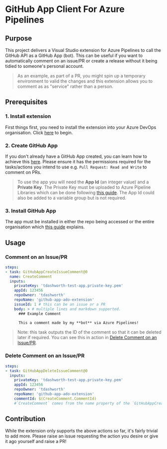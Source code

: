 # GitHub App Client For Azure Pipelines

## Purpose

This project delivers a Visual Studio extension for Azure Pipelines to call the GitHub API as a GitHub App (bot). This can be useful if you want to automatically comment on an issue/PR or create a release without it being tidied to someone's personal account. 

> As an example, as part of a PR, you might spin up a temporary environment to valid the changes and this extension allows you to comment as as "service" rather than a person. 

## Prerequisites

### 1. Install extension 

First things first, you need to install the extension into your Azure DevOps organisation. Click [here](https://marketplace.visualstudio.com/items?itemName=TDAshworth.GitHubAppClient) to begin. 

### 2. Create GitHub App

If you don't already have a GitHub App created, you can learn how to achieve this [here](https://docs.github.com/en/developers/apps/building-github-apps/creating-a-github-app). Please ensure it has the permissions required for the tasks/actions you intend to use e.g. `Pull Request: Read and Write` to comment on PRs.

> To use the app you will need the **App Id** (an integer value) and a **Private Key**. The Private Key must be uploaded to Azure Pipeline Libraries which can be done following [this guide](https://docs.microsoft.com/en-us/azure/devops/pipelines/library/secure-files?view=azure-devops). The App Id could also be added to a variable group but is not required. 

### 3. Install GitHub App

The app must be installed in either the repo being accessed or the entire organisation which [this guide](https://docs.github.com/en/developers/apps/managing-github-apps/installing-github-apps) explains.

## Usage

### Comment on an Issue/PR

```yml
steps:
- task: GitHubAppCreateIssueComment@0
  name: CreateComment
  inputs:
    privateKey: 'tdashworth-test-app.private-key.pem'
    appId: 123456
    repoOwner: 'tdashworth'
    repoName: 'github-app-ado-extension'
    issueId: 1 # this can be an issue or a PR
    body: > # multiple lines and markdown supported.
      ### Example Comment

      This a comment made by my **bot** via Azure Pipelines! 
```

> Note: this task outputs the ID of the comment so that it can be deleted later if required. You can see this in action in [Delete Comment on an Issue/PR](#delete-comment-on-an-issuepr).

### Delete Comment on an Issue/PR

```yml
steps:
- task: GitHubAppDeleteIssueComment@0
  inputs:
    privateKey: 'tdashworth-test-app.private-key.pem'
    appId: 123456
    repoOwner: 'tdashworth'
    repoName: 'github-app-ado-extension'
    commentId: $(CreateComment.CommentId)
    #`CreateComment` comes from the name property of the `GitHubAppCreateIssueComment` task
```

## Contribution

While the extension only supports the above actions so far, it's fairly trivial to add more. Please raise an issue requesting the action you desire or give it ago yourself and raise a PR!